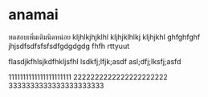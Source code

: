 # anamai

ทดสอบเพิ่มเติมนิดหน่อย
kljhlkjhjklhl
kljhjklhlkj
kljhjkhl
ghfghfghf
jhjsdfsdfsfsfsdfgdgdgdg
fhfh
rttyuut

flasdjkfhlsjkdfhkljsfhl
lsdkfj;lfjk;asdf
asl;dfj;lksfj;asfd

1111111111111111111111
2222222222222222222222
3333333333333333333333
